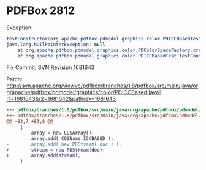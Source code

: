 # PDFBox 2812

Exception:
```java
testConstructor(org.apache.pdfbox.pdmodel.graphics.color.PDICCBasedTest)  Time elapsed: 0.069 sec  <<< ERROR!
java.lang.NullPointerException: null
	at org.apache.pdfbox.pdmodel.graphics.color.PDColorSpaceFactory.createColorSpace(PDColorSpaceFactory.java:258)
	at org.apache.pdfbox.pdmodel.graphics.color.PDICCBasedTest.testConstructor(PDICCBasedTest.java:47)
```

Fix Commit: [SVN Revision 1681643](http://svn.apache.org/viewvc?view=revision&revision=1681643)

Patch: <http://svn.apache.org/viewvc/pdfbox/branches/1.8/pdfbox/src/main/java/org/apache/pdfbox/pdmodel/graphics/color/PDICCBased.java?r1=1681643&r2=1681642&pathrev=1681643>

```diff
--- pdfbox/branches/1.8/pdfbox/src/main/java/org/apache/pdfbox/pdmodel/graphics/color/PDICCBased.java	2015/05/25 19:33:06	1681642
+++ pdfbox/branches/1.8/pdfbox/src/main/java/org/apache/pdfbox/pdmodel/graphics/color/PDICCBased.java	2015/05/25 19:34:06	1681643
@@ -83,7 +83,8 @@
     {
         array = new COSArray();
         array.add( COSName.ICCBASED );
-        array.add( new PDStream( doc ) );
+        stream = new PDStream(doc);
+        array.add(stream);
     }
```